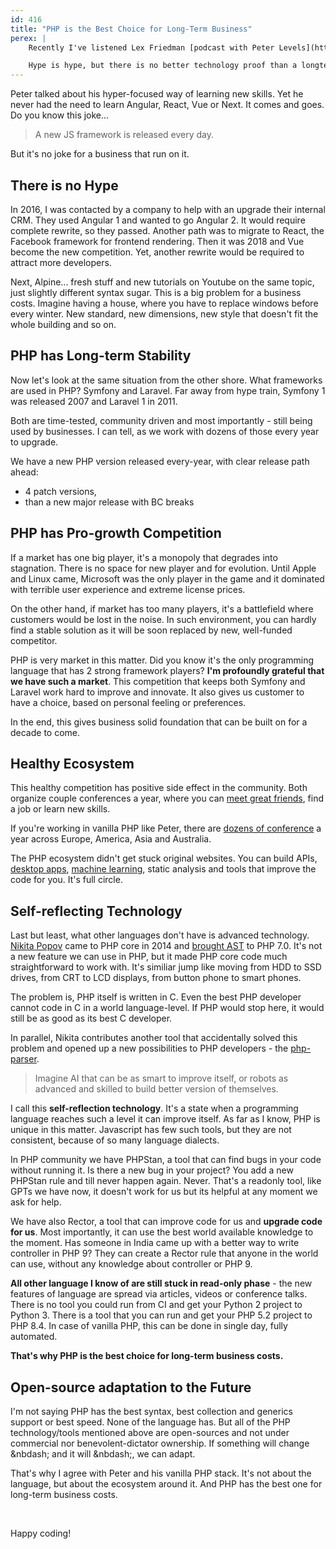```yaml
---
id: 416
title: "PHP is the Best Choice for Long-Term Business"
perex: |
    Recently I've listened Lex Friedman [podcast with Peter Levels](https://open.spotify.com/episode/6KBpL2XfR9VdojbKNpE7cX). Peter talked about his technology stack to build startups - vanilla PHP, jQuery and SQLite.

    Hype is hype, but there is no better technology proof than a longterm usage. This inspired me to write my view about why PHP is the best choice for long-term business costs.
---
```


Peter talked about his hyper-focused way of learning new skills. Yet he never had the need to learn Angular, React, Vue or Next. It comes and goes. Do you know this joke...

<blockquote class="blockquote">
A new JS framework is released every day.
</blockquote>

But it's no joke for a business that run on it.

## There is no Hype

In 2016, I was contacted by a company to help with an upgrade their internal CRM. They used Angular 1 and wanted to go Angular 2.  It would require complete rewrite, so they passed. Another path was to migrate to React, the Facebook framework for frontend rendering. Then it was 2018 and Vue become the new competition. Yet, another rewrite would be required to attract more developers.

Next, Alpine... fresh stuff and new tutorials on Youtube on the same topic, just slightly different syntax sugar. This is a big problem for a business costs. Imagine having a house, where you have to replace windows before every winter. New standard, new dimensions, new style that doesn't fit the whole building and so on.

## PHP has Long-term Stability

Now let's look at the same situation from the other shore. What frameworks are used in PHP?
Symfony and Laravel. Far away from hype train, Symfony 1 was released 2007 and Laravel 1 in 2011.

Both are time-tested, community driven and most importantly - still being used by businesses. I can tell, as we work with dozens of those every year to upgrade.

We have a new PHP version released every-year, with clear release path ahead:

* 4 patch versions,
* than a new major release with BC breaks

## PHP has Pro-growth Competition

If a market has one big player, it's a monopoly that degrades into stagnation. There is no space for new player and for evolution. Until Apple and Linux came, Microsoft was the only player in the game and it dominated with terrible user experience and extreme license prices.

On the other hand, if market has too many players, it's a battlefield where customers would be lost in the noise. In such environment, you can hardly find a stable solution as it will be soon replaced by new, well-funded competitor.

PHP is very market in this matter. Did you know it's the only programming language that has 2 strong framework players? **I'm profoundly grateful that we have such a market**. This competition that keeps both Symfony and Laravel work hard to improve and innovate. It also gives us customer to have a choice, based on personal feeling or preferences.

In the end, this gives business solid foundation that can be built on for a decade to come.

## Healthy Ecosystem

This healthy competition has positive side effect in the community. Both organize couple conferences a year, where you can [meet great friends](/blog/why-I-migrated-this-website-from-symfony-to-laravel), find a job or learn new skills.

If you're working in vanilla PHP like Peter, there are [dozens of conference](https://www.php.net/conferences/index.php) a year across Europe, America, Asia and Australia.

The PHP ecosystem didn't get stuck original websites. You can build APIs, [desktop apps](https://nativephp.com/), [machine learning](https://php-ml.readthedocs.io/en/latest/), static analysis and tools that improve the code for you. It's full circle.

## Self-reflecting Technology

Last but least, what other languages don't have is advanced technology. [Nikita Popov](https://www.npopov.com/) came to PHP core in 2014 and [brought AST](https://wiki.php.net/rfc/abstract_syntax_tree) to PHP 7.0. It's not a new feature we can use in PHP, but it made PHP core code much straightforward to work with. It's similiar jump like moving from HDD to SSD drives, from CRT to LCD displays, from button phone to smart phones.

The problem is, PHP itself is written in C. Even the best PHP developer cannot code in C in a world language-level. If PHP would stop here, it would still be as good as its best C developer.

In parallel, Nikita contributes another tool that accidentally solved this problem and opened up a new possibilities to PHP developers - the [php-parser](https://github.com/nikic/php-parser).

<blockquote class="blockquote">
Imagine AI that can be as smart to improve itself,
or robots as advanced and skilled to build better version of themselves.
</blockquote>

I call this **self-reflection technology**. It's a state when a programming language reaches such a level it can improve itself. As far as I know, PHP is unique in this matter. Javascript has few such tools, but they are not consistent, because of so many language dialects.

In PHP community we have PHPStan, a tool that can find bugs in your code without running it. Is there a new bug in your project? You add a new PHPStan rule and till never happen again. Never. That's a readonly tool, like GPTs we have now, it doesn't work for us but its helpful at any moment we ask for help.

We have also Rector, a tool that can improve code for us and **upgrade code for us**. Most importantly, it can use the best world available knowledge to the moment. Has someone in India came up with a better way to write controller in PHP 9? They can create a Rector rule that anyone in the world can use, without any knowledge about controller or PHP 9.

**All other language I know of are still stuck in read-only phase** - the new features of language are spread via articles, videos or conference talks. There is no tool you could run from CI and get your Python 2 project to Python 3. There is a tool that you can run and get your PHP 5.2 project to PHP 8.4. In case of vanilla PHP, this can be done in single day, fully automated.

**That's why PHP is the best choice for long-term business costs.**

## Open-source adaptation to the Future

I'm not saying PHP has the best syntax, best collection and generics support or best speed. None of the language has. But all of the PHP technology/tools mentioned above are open-sources and not under commercial nor benevolent-dictator ownership. If something will change &nbdash; and it will &nbdash;, we can adapt.

That's why I agree with Peter and his vanilla PHP stack. It's not about the language, but about the ecosystem around it. And PHP has the best one for long-term business costs.

<br>

Happy coding!
